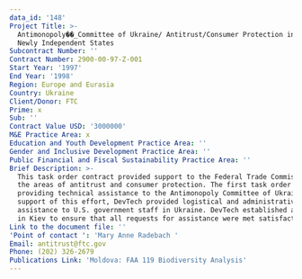 ```yaml
---
data_id: '148'
Project Title: >-
  Antimonopoly��_Committee of Ukraine/ Antitrust/Consumer Protection in the
  Newly Independent States
Subcontract Number: ''
Contract Number: 2900-00-97-Z-001
Start Year: '1997'
End Year: '1998'
Region: Europe and Eurasia
Country: Ukraine
Client/Donor: FTC
Prime: x
Sub: ''
Contract Value USD: '3000000'
M&E Practice Area: x
Education and Youth Development Practice Area: ''
Gender and Inclusive Development Practice Area: ''
Public Financial and Fiscal Sustainability Practice Area: ''
Brief Description: >-
  This task order contract provided support to the Federal Trade Commission in
  the areas of antitrust and consumer protection. The first task order involved
  providing technical assistance to the Antimonopoly Committee of Ukraine. In
  support of this effort, DevTech provided logistical and administrative
  assistance to U.S. government staff in Ukraine. DevTech established an office
  in Kiev to ensure that all requests for assistance were met satisfactorily.
Link to the document file: ''
'Point of contact ': 'Mary Anne Radebach '
Email: antitrust@ftc.gov
Phone: (202) 326-2679
Publications Link: 'Moldova: FAA 119 Biodiversity Analysis'
---
```

